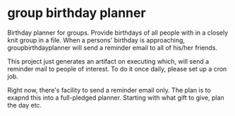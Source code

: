 # group birthday planner
Birthday planner for groups. Provide birthdays of all people with in a closely knit group in a file. When a persons' birthday is approaching, groupbirthdayplanner will send a reminder email to all of his/her friends.

This project just generates an artifact on executing which, will send a reminder mail to people of interest. To do it once daily, please set up a cron job.

Right now, there's facility to send a reminder email only. The plan is to exapnd this into a full-pledged planner. Starting with what gift to give, plan the day etc.
